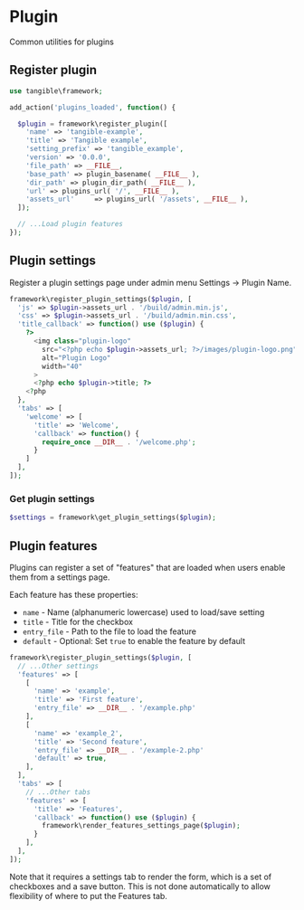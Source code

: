 # Plugin

Common utilities for plugins

## Register plugin

```php
use tangible\framework;

add_action('plugins_loaded', function() {

  $plugin = framework\register_plugin([
    'name' => 'tangible-example',
    'title' => 'Tangible example',
    'setting_prefix' => 'tangible_example',
    'version' => '0.0.0',
    'file_path' => __FILE__,
    'base_path' => plugin_basename( __FILE__ ),
    'dir_path' => plugin_dir_path( __FILE__ ),
    'url' => plugins_url( '/', __FILE__ ),
    'assets_url'     => plugins_url( '/assets', __FILE__ ),
  ]);

  // ...Load plugin features
});
```

## Plugin settings

Register a plugin settings page under admin menu Settings -> Plugin Name.

```php
framework\register_plugin_settings($plugin, [
  'js' => $plugin->assets_url . '/build/admin.min.js',
  'css' => $plugin->assets_url . '/build/admin.min.css',
  'title_callback' => function() use ($plugin) {
    ?>
      <img class="plugin-logo"
        src="<?php echo $plugin->assets_url; ?>/images/plugin-logo.png"
        alt="Plugin Logo"
        width="40"
      >
      <?php echo $plugin->title; ?>
    <?php
  },
  'tabs' => [
    'welcome' => [
      'title' => 'Welcome',
      'callback' => function() {
        require_once __DIR__ . '/welcome.php';
      }
    ]
  ],
]);
```

### Get plugin settings

```php
$settings = framework\get_plugin_settings($plugin);
```

## Plugin features

Plugins can register a set of "features" that are loaded when users enable them from a settings page.

Each feature has these properties:

- `name` - Name (alphanumeric lowercase) used to load/save setting
- `title` - Title for the checkbox
- `entry_file` - Path to the file to load the feature
- `default` - Optional: Set `true` to enable the feature by default

```php
framework\register_plugin_settings($plugin, [
  // ...Other settings
  'features' => [
    [
      'name' => 'example',
      'title' => 'First feature',
      'entry_file' => __DIR__ . '/example.php'
    ],
    [
      'name' => 'example_2',
      'title' => 'Second feature',
      'entry_file' => __DIR__ . '/example-2.php'
      'default' => true,
    ],
  ],
  'tabs' => [
    // ...Other tabs
    'features' => [
      'title' => 'Features',
      'callback' => function() use ($plugin) {
        framework\render_features_settings_page($plugin);
      }
    ],
  ],
]);
```

Note that it requires a settings tab to render the form, which is a set of checkboxes and a save button. This is not done automatically to allow flexibility of where to put the Features tab.
